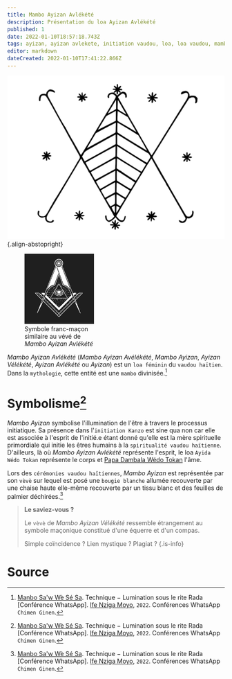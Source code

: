 ```yaml
---
title: Mambo Ayizan Avlékété
description: Présentation du loa Ayizan Avlékété
published: 1
date: 2022-01-10T18:57:18.743Z
tags: ayizan, ayizan avlekete, initiation vaudou, loa, loa vaudou, mambo, mambo ayizan, mambo ayizan avlekete, palme
editor: markdown
dateCreated: 2022-01-10T17:41:22.866Z
---
```


![ayizan-velekete.png](/images/symboles/veve/ayizan-velekete.png){.align-abstopright}

<figure class="image image-style-align-right image_resized" style="width: 32%;"><img src="/images/symboles/freemasonry/square-and-compases.png"><figcaption>Symbole franc-maçon similaire au vévé de <i>Mambo Ayizan Avlékété</i><br/></figcaption></figure>

*Mambo Ayizan Avlékété* (*Mambo Ayizan Avélékété*, *Mambo Ayizan*, *Ayizan Vélékété*, *Ayizan Avlékété* ou *Ayizan*) est un `loa féminin` du `vaudou haïtien`. Dans la `mythologie`, cette entité est une `mambo` divinisée.[^1]

# Symbolisme[^1]

*Mambo Ayizan* symbolise l'illumination de l'être à travers le processus initiatique. Sa présence dans l'`initiation Kanzo` est sine qua non car elle est associée à l'esprit de l'initié.e étant donné qu'elle est la mère spirituelle primordiale qui initie les êtres humains à la `spiritualité vaudou haïtienne`.
D'ailleurs, là où *Mambo Ayizan Avlékété* représente l'esprit, le loa `Ayida Wédo Tokan` représente le corps et [Papa Dambala Wédo Tokan](/fr/encyclopedie/dambala-wedo-tokan) l'âme.

Lors des `cérémonies vaudou haïtiennes`, *Mambo Ayizan* est représentée par son `vèvè` sur lequel est posé une `bougie blanche` allumée recouverte par une chaise haute elle-même recouverte par un tissu blanc et des feuilles de palmier déchirées.[^1]

> **Le saviez-vous ?**
>
> Le `vèvè` de *Mambo Ayizan Vélékété* ressemble étrangement au symbole maçonique constitué d'une équerre et d'un compas.
>
> Simple coïncidence ? Lien mystique ? Plagiat ?
{.is-info}

# Source

[^1]:  [Manbo Sa'w Wè Sé Sa](https://www.facebook.com/rosmywaystv). Technique − Lumination sous le rite Rada [Conférence WhatsApp]. [Ife Nziga Moyo](https://www.facebook.com/IF%C3%89-Nzinga-Moyo-102447998373899/), `2022`. Conférences WhatsApp `Chimen Ginen`.